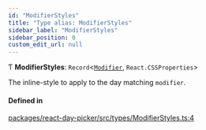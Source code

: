 ```yaml
---
id: "ModifierStyles"
title: "Type alias: ModifierStyles"
sidebar_label: "ModifierStyles"
sidebar_position: 0
custom_edit_url: null
---
```


Ƭ **ModifierStyles**: `Record`<[`Modifier`](Modifier), `React.CSSProperties`\>

The inline-style to apply to the day matching `modifier`.

#### Defined in

[packages/react-day-picker/src/types/ModifierStyles.ts:4](https://github.com/gpbl/react-day-picker/blob/6bc3b9d0/packages/react-day-picker/src/types/ModifierStyles.ts#L4)
